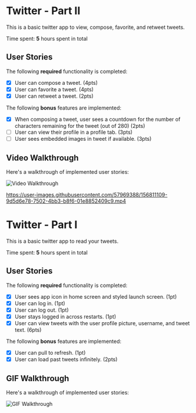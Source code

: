 # Twitter - Part II

This is a basic twitter app to view, compose, favorite, and retweet tweets.

Time spent: **5** hours spent in total

## User Stories

The following **required** functionality is completed:

- [x] User can compose a tweet. (4pts)
- [x] User can favorite a tweet. (4pts)
- [x] User can retweet a tweet. (2pts)

The following **bonus** features are implemented:

- [x] When composing a tweet, user sees a countdown for the number of characters remaining for the tweet (out of 280) (2pts)
- [ ] User can view their profile in a profile tab. (3pts)
- [ ] User sees embedded images in tweet if available. (3pts)

## Video Walkthrough

Here's a walkthrough of implemented user stories:

<img src='https://user-images.githubusercontent.com/57969388/156811109-9d5d6e78-7502-4bb3-b8f6-01e8852409c9.mp4' title='Video Walkthrough' width='' alt='Video Walkthrough' />



https://user-images.githubusercontent.com/57969388/156811109-9d5d6e78-7502-4bb3-b8f6-01e8852409c9.mp4




# Twitter - Part I

This is a basic twitter app to read your tweets.

Time spent: **5** hours spent in total

## User Stories

The following **required** functionality is completed:

- [x] User sees app icon in home screen and styled launch screen. (1pt)
- [x] User can log in. (1pt)
- [x] User can log out. (1pt)
- [x] User stays logged in across restarts. (1pt)
- [x] User can view tweets with the user profile picture, username, and tweet text. (6pts)

The following **bonus** features are implemented:

- [x] User can pull to refresh. (1pt)
- [x] User can load past tweets infinitely. (2pts)

## GIF Walkthrough

Here's a walkthrough of implemented user stories:

<img src='https://user-images.githubusercontent.com/57969388/155820802-681b2643-5778-49d5-9c98-894f2b986a4b.gif' title='GIF Walkthrough' width='' alt='GIF Walkthrough' />
